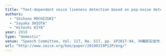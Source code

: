 ```yaml
---
title: "Text-dependent voice liveness detection based on pop-noise detector considering speaker-dependent phoneme information for speaker verification"
authors:
  - "Shihono MOCHIZUKI"
  - "Sayaka SHIOTA"
  - "Hitoshi KIYA"
year: 2018
type: "domestic"
venue: "Speech Committee, Vol. 117, No. 517, pp. SP2017-94, 沖縄県石垣市, 2018-03-19."
url: "http://www.ieice.org/ken/paper/20180319P12P/eng/"
---
```

